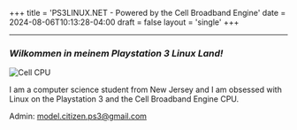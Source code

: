 +++
title = 'PS3LINUX.NET - Powered by the Cell Broadband Engine'
date = 2024-08-06T10:13:28-04:00
draft = false
layout = 'single'
+++

---

### *Wilkommen in meinem Playstation 3 Linux Land!*

![Cell CPU](http://www.ps3linux.net/devel/pics/cell_cpu_320.png)

I am a computer science student from New Jersey and I am obsessed with Linux on the Playstation 3 and the Cell Broadband Engine CPU.

Admin: model.citizen.ps3@gmail.com

